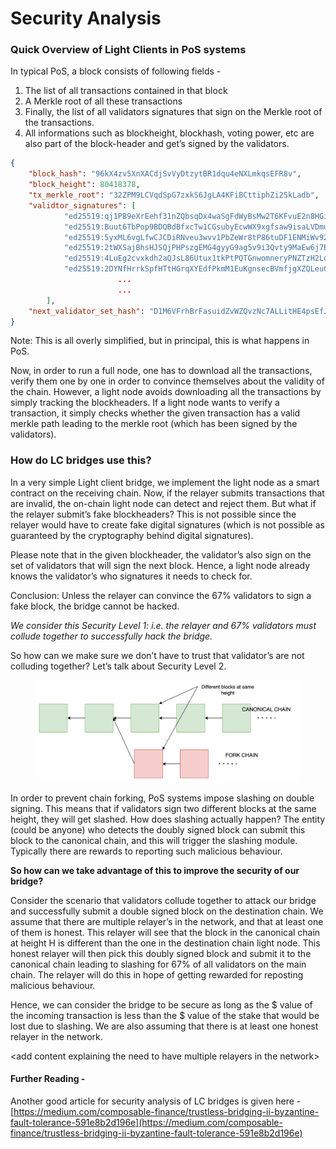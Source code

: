 # Security Analysis

### Quick Overview of Light Clients in PoS systems

In typical PoS, a block consists of following fields -

1. The list of all transactions contained in that block
2. A Merkle root of all these transactions
3. Finally, the list of all validators signatures that sign on the Merkle root of the transactions.
4. All informations such as blockheight, blockhash, voting power, etc are also part of the block-header and get’s signed by the validators.

```json
{
	"block_hash": "96kX4zv5XnXACdjSvVyDtzytBR1dqu4eNXLmkqsEFR8v",
	"block_height": 80418378,
	"tx_merkle_root": "32ZPM9LCVqdSpG7zxkS6JgLA4KFiBCttiphZi2SkLadb",
	"validtor_signatures": [
            "ed25519:qj1PB9eXrEehf31nZQbsqDx4waSgFdWyBsMw2T6KFvuE2n8HGip8ppNmaVKgyBfd5Pa3pV78CLw6kPstgQdTXNV",
            "ed25519:Buut6TbPop9BDQBdBfxcTw1CGsubyEcwWX9xgfsaw9isaLVDmugk8anmvhHLWGYEgM3YjxE3tYWpoPsVksVxU9U",
            "ed25519:5yxML6vgLfwCJCDiRNveu3wvv1PbZeWr8tP86tuDF1ENMiWv921UkiE9UeeQkd91Bvw6kc3LkDtdfQnbRVrUSxTs",
            "ed25519:2tWXSajBhsHJSQjPHPszgEMG4gyyG9ag5v9i3Qvty9MaEw6j7EixmHQFDVdS3FUHDEaDpSijPkxaEmy8wKkyKajo",
            "ed25519:4LuEg2cvxkdh2aQJsL86Utux1tkPtPQTGnwomneryPNZTzH2LdezP6rhb3FuJ2nrVr4vD1fegYZTGLSwA1jqxsCq",
            "ed25519:2DYNfHrrkSpfHTtHGrqXYEdfPkmM1EuKgnsecBVmfjgXZQLeuC9joWuiuPjfSjN1QehegY9BSeUUiGR74Ftn7s7C",
						...
						...
        ],
	"next_validator_set_hash": "D1M6VFrhBrFasuidZvWZQvzNc7ALLitHE4psEfJTbCis"
}
```

Note: This is all overly simplified, but in principal, this is what happens in PoS.

Now, in order to run a full node, one has to download all the transactions, verify them one by one in order to convince themselves about the validity of the chain. However, a light node avoids downloading all the transactions by simply tracking the blockheaders. If a light node wants to verify a transaction, it simply checks whether the given transaction has a valid merkle path leading to the merkle root (which has been signed by the validators).

### **How do LC bridges use this?**

In a very simple Light client bridge, we implement the light node as a smart contract on the receiving chain. Now, if the relayer submits transactions that are invalid, the on-chain light node can detect and reject them. But what if the relayer submit’s fake blockheaders? This is not possible since the relayer would have to create fake digital signatures (which is not possible as guaranteed by the cryptography behind digital signatures).

Please note that in the given blockheader, the validator’s also sign on the set of validators that will sign the next block. Hence, a light node already knows the validator’s who signatures it needs to check for.

Conclusion: Unless the relayer can convince the 67% validators to sign a fake block, the bridge cannot be hacked.

_We consider this Security Level 1: i.e. the relayer and 67% validators must collude together to successfully hack the bridge._





So how can we make sure we don’t have to trust that validator’s are not colluding together? Let’s talk about Security Level 2.

<figure><img src="../.gitbook/assets/image (3).png" alt=""><figcaption></figcaption></figure>

In order to prevent chain forking, PoS systems impose slashing on double signing. This means that if validators sign two different blocks at the same height, they will get slashed. How does slashing actually happen? The entity (could be anyone) who detects the doubly signed block can submit this block to the canonical chain, and this will trigger the slashing module. Typically there are rewards to reporting such malicious behaviour.

**So how can we take advantage of this to improve the security of our bridge?**

Consider the scenario that validators collude together to attack our bridge and successfully submit a double signed block on the destination chain. We assume that there are multiple relayer’s in the network, and that at least one of them is honest. This relayer will see that the block in the canonical chain at height H is different than the one in the destination chain light node. This honest relayer will then pick this doubly signed block and submit it to the canonical chain leading to slashing for 67% of all validators on the main chain. The relayer will do this in hope of getting rewarded for reposting malicious behaviour.

Hence, we can consider the bridge to be secure as long as the $ value of the incoming transaction is less than the $ value of the stake that would be lost due to slashing. We are also assuming that there is at least one honest relayer in the network.



\<add content explaining the need to have multiple relayers in the network>



#### **Further Reading -**

Another good article for security analysis of LC bridges is given here -[https://medium.com/composable-finance/trustless-bridging-ii-byzantine-fault-tolerance-591e8b2d196e](https://medium.com/composable-finance/trustless-bridging-ii-byzantine-fault-tolerance-591e8b2d196e)

